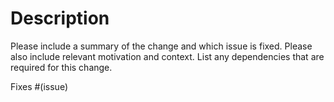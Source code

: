 # Description

Please include a summary of the change and which issue is fixed. Please also include relevant motivation and context.
List any dependencies that are required for this change.

Fixes #(issue)

